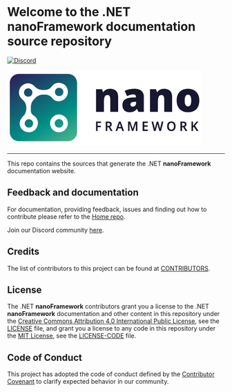 # Welcome to the .NET **nanoFramework** documentation source repository

[![Discord](https://img.shields.io/discord/478725473862549535.svg)](https://discord.gg/gCyBu8T)

![nanoFramework logo](https://github.com/nanoframework/Home/blob/master/resources/logo/nanoFramework-repo-logo.png)

-----

This repo contains the sources that generate the .NET **nanoFramework** documentation website.

## Feedback and documentation

For documentation, providing feedback, issues and finding out how to contribute please refer to the [Home repo](https://github.com/nanoframework/Home).

Join our Discord community [here](https://discord.gg/gCyBu8T).

## Credits

The list of contributors to this project can be found at [CONTRIBUTORS](https://github.com/nanoframework/Home/blob/master/CONTRIBUTORS.md).

## License

The .NET **nanoFramework** contributors grant you a license to the .NET **nanoFramework** documentation and other content in this repository under the [Creative Commons Attribution 4.0 International Public License](https://creativecommons.org/licenses/by/4.0/legalcode),
see the [LICENSE](LICENSE) file, and grant you a license to any code in this repository under the [MIT License](https://opensource.org/licenses/MIT), see the
[LICENSE-CODE](LICENSE-CODE) file.

## Code of Conduct

This project has adopted the code of conduct defined by the [Contributor Covenant](http://contributor-covenant.org/)
to clarify expected behavior in our community.

